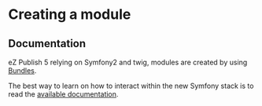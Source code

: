 Creating a module
=================

Documentation
-------------

eZ Publish 5 relying on Symfony2 and twig, modules are created by using
[Bundles](http://symfony.com/doc/current/bundles/).

The best way to learn on how to interact within the new Symfony stack is to
read the [available documentation](http://symfony.com/doc/current/book/page_creation.html).
